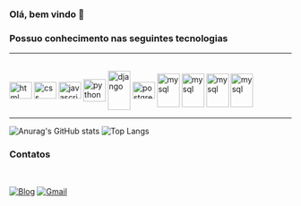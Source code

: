 ### Olá, bem vindo 🫡


### Possuo conhecimento nas seguintes tecnologias
<hr>

<div style="display: inline_block"><br>
  <img align="center" alt="html" height="30" width="40" src="https://icongr.am/devicon/html5-original.svg?size=128&color=currentColor">
  <img align="center" alt="css" height="30" width="40" src="https://icongr.am/devicon/css3-original.svg?size=128&color=currentColor">
  <img align="center" alt="javascript" height="30" width="40" src="https://icongr.am/devicon/javascript-original.svg?size=128&color=currentColor">
  <img align="center" alt="python" height="40" width="40" src="https://icongr.am/devicon/python-original.svg?size=128&color=currentColor">
  <img align="center" alt="django" height="70" width="40" src="https://icongr.am/devicon/django-original.svg?size=128&color=currentColor">
  <img align="center" alt="postgres" height="30" width="40" src="https://icongr.am/devicon/postgresql-original.svg?size=128&color=currentColor">
  <img align="center" alt="mysql" height="60" width="40" src="https://icongr.am/devicon/mysql-original-wordmark.svg?size=128&color=currentColor">
  <img align="center" alt="mysql" height="60" width="40" src="https://icongr.am/devicon/git-original.svg?size=128&color=currentColor">
  <img align="center" alt="mysql" height="60" width="40" src="https://icongr.am/devicon/nodejs-original-wordmark.svg?size=128&color=currentColor">
  <img align="center" alt="mysql" height="60" width="40" src="https://icongr.am/devicon/react-original-wordmark.svg?size=128&color=currentColor">
</div>
<hr>


![Anurag's GitHub stats](https://github-readme-stats.vercel.app/api?username=santosUlisses&show_icons=true&theme=dark)
![Top Langs](https://github-readme-stats.vercel.app/api/top-langs/?username=santosUlisses&layout=compact&theme=dark)



### Contatos 

<br>

[![Blog](https://img.shields.io/badge/LinkedIn-0077B5?style=for-the-badge&logo=linkedin&logoColor=white
)](https://www.linkedin.com/in/ulisses-santos-t3/)
[![Gmail](https://img.shields.io/badge/Microsoft_Outlook-0078D4?style=for-the-badge&logo=microsoft-outlook&logoColor=white)](mailto:ulisses.gc@hotmail.com)





